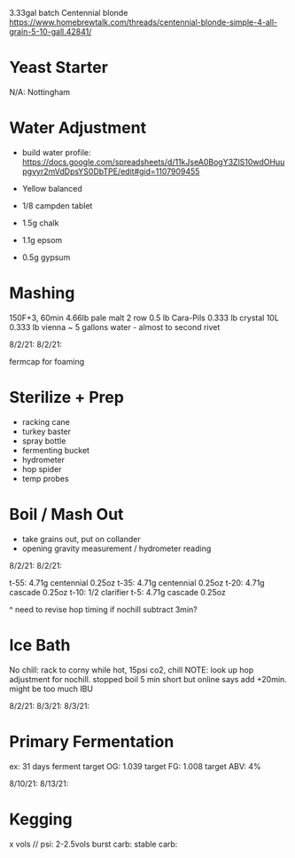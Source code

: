 3.33gal batch
Centennial blonde
https://www.homebrewtalk.com/threads/centennial-blonde-simple-4-all-grain-5-10-gall.42841/

# Yeast Starter
N/A: Nottingham

# Water Adjustment
- build water profile: https://docs.google.com/spreadsheets/d/11kJseA0BogY3ZlS10wdOHuupgvyr2mVdDpsYS0DbTPE/edit#gid=1107909455
- Yellow balanced

- 1/8 campden tablet
- 1.5g chalk
- 1.1g epsom
- 0.5g gypsum

# Mashing
150F+3, 60min
4.66lb pale malt 2 row
0.5 lb Cara-Pils
0.333 lb crystal 10L
0.333 lb vienna
~ 5 gallons water - almost to second rivet

8/2/21:
8/2/21:

fermcap for foaming

# Sterilize + Prep
- racking cane
- turkey baster
- spray bottle
- fermenting bucket
- hydrometer
- hop spider
- temp probes

# Boil / Mash Out
- take grains out, put on collander
- opening gravity measurement / hydrometer reading

8/2/21:
8/2/21:

t-55: 4.71g centennial 0.25oz
t-35: 4.71g centennial 0.25oz
t-20: 4.71g cascade 0.25oz
t-10: 1/2 clarifier
t-5: 4.71g cascade 0.25oz

^ need to revise hop timing if nochill
subtract 3min?

# Ice Bath
No chill: rack to corny while hot, 15psi co2, chill
NOTE: look up hop adjustment for nochill. stopped boil 5 min short but online says add +20min. might be too much IBU

8/2/21:
8/3/21:
8/3/21:



# Primary Fermentation
ex: 31 days ferment
target OG: 1.039
target FG: 1.008
target ABV: 4%

8/10/21:
8/13/21:


# Kegging
x vols // psi: 2-2.5vols
burst carb:
stable carb:

